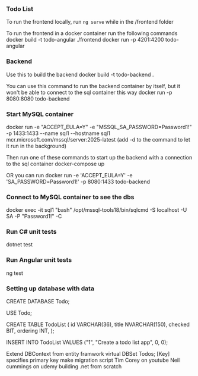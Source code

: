 ### Todo List
To run the frontend locally, run `ng serve` while in the /frontend folder

To run the frontend in a docker container run the following commands
docker build -t todo-angular ./frontend
docker run -p 4201:4200 todo-angular

### Backend
Use this to build the backend
docker build -t todo-backend .

You can use this command to run the backend container by itself, but it won't be able to connect to the sql container this way
docker run -p 8080:8080 todo-backend

### Start MySQL container
docker run -e "ACCEPT_EULA=Y" -e "MSSQL_SA_PASSWORD=Password1!" \
   -p 1433:1433 --name sql1 --hostname sql1 \
   mcr.microsoft.com/mssql/server:2025-latest
(add -d to the command to let it run in the background)

Then run one of these commands to start up the backend with a connection to the sql container
docker-compose up

OR you can run
docker run -e 'ACCEPT_EULA=Y' -e 'SA_PASSWORD=Password1!' -p 8080:1433 todo-backend

### Connect to MySQL container to see the dbs
docker exec -it sql1 "bash"
/opt/mssql-tools18/bin/sqlcmd -S localhost -U SA -P "Password1!" -C




### Run C# unit tests
dotnet test

### Run Angular unit tests
ng test


### Setting up database with data
CREATE DATABASE Todo;

USE Todo;

CREATE TABLE TodoList (
    id VARCHAR(36),
    title NVARCHAR(150),
    checked BIT,
    ordering INT,
);

INSERT INTO TodoList
VALUES ("1", "Create a todo list app", 0, 0);



Extend DBContext from entity framwork
virtual DBSet<TodoItem> Todos;
[Key] specifies primary key
make migration script
Tim Corey on youtube
Neil cummings on udemy building .net from scratch